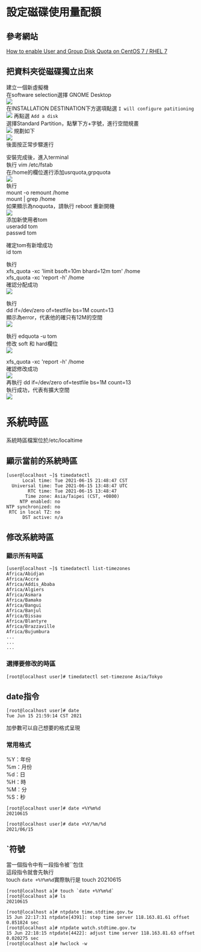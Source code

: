 # 設定磁碟使用量配額

## 參考網站
[How to enable User and Group Disk Quota on CentOS 7 / RHEL 7](https://www.linuxtechi.com/enable-user-group-disk-quota-on-centos-7-rhel-7/)
## 把資料夾從磁碟獨立出來
建立一個新虛擬機  
在software selection選擇 GNOME Desktop  
<image src="../pic/空間分配3.png">  
在INSTALLATION DESTINATION下方選項點選 `I will configure patitioning`  
<image src="../pic/空間分配4.png">
再點選 `Add a disk`  
選擇Standard Partition，點擊下方+字號，進行空間規畫    
<image src="../pic/空間分配5.png">
規劃如下  
<image src="../pic/空間分配7.png">  
後面按正常步驟進行  

安裝完成後，進入terminal  
執行 vim /etc/fstab    
在/home的欄位進行添加usrquota,grpquota  
<image src="../pic/空間分配8.png">  
執行  
mount -o remount /home  
mount | grep /home  
如果顯示為noquota，請執行 reboot 重新開機  
<image src="../pic/空間分配9.png">  
添加新使用者tom  
useradd tom  
passwd tom  
  
確定tom有新增成功  
id tom  

執行  
xfs_quota -xc 'limit bsoft=10m bhard=12m tom' /home  
xfs_quota -xc 'report -h' /home  
確認分配成功  
<image src="../pic/空間分配10.png">  
  
執行  
dd if=/dev/zero of=testfile bs=1M count=13  
顯示為error，代表他的確只有12M的空間  
<image src="../pic/空間分配11.png">  
  
執行 edquota -u tom  
修改 soft 和 hard欄位  
<image src="../pic/空間分配12.png">  
  
xfs_quota -xc 'report -h' /home  
確認修改成功  
<image src="../pic/空間分配13.png">  
再執行
dd if=/dev/zero of=testfile bs=1M count=13  
執行成功，代表有擴大空間  
<image src="../pic/空間分配14.png">  
# 系統時區
系統時區檔案位於/etc/localtime  

## 顯示當前的系統時區
```
[user@localhost ~]$ timedatectl
      Local time: Tue 2021-06-15 21:48:47 CST
  Universal time: Tue 2021-06-15 13:48:47 UTC
        RTC time: Tue 2021-06-15 13:48:47
       Time zone: Asia/Taipei (CST, +0800)
     NTP enabled: no
NTP synchronized: no
 RTC in local TZ: no
      DST active: n/a

```

## 修改系統時區

### 顯示所有時區
```
[user@localhost ~]$ timedatectl list-timezones
Africa/Abidjan
Africa/Accra
Africa/Addis_Ababa
Africa/Algiers
Africa/Asmara
Africa/Bamako
Africa/Bangui
Africa/Banjul
Africa/Bissau
Africa/Blantyre
Africa/Brazzaville
Africa/Bujumbura
...
...
... 
```
### 選擇要修改的時區
```
[root@localhost user]# timedatectl set-timezone Asia/Tokyo
```

## date指令
```
[root@localhost user]# date
Tue Jun 15 21:59:14 CST 2021
```
加參數可以自己想要的格式呈現
### 常用格式
%Y：年份  
%m：月份  
%d：日  
%H：時  
%M：分  
%S：秒  
```
[root@localhost user]# date +%Y%m%d
20210615
```
```
[root@localhost user]# date +%Y/%m/%d
2021/06/15
```

## `符號
當一個指令中有一段指令被``包住  
這段指令就會先執行  
touch `date +%Y%m%d`實際執行是 touch 20210615  
```
[root@localhost a]# touch `date +%Y%m%d`
[root@localhost a]# ls
20210615
```

```
[root@localhost a]# ntpdate time.stdtime.gov.tw
15 Jun 22:17:31 ntpdate[4391]: step time server 118.163.81.61 offset 0.851824 sec
[root@localhost a]# ntpdate watch.stdtime.gov.tw
15 Jun 22:18:15 ntpdate[4422]: adjust time server 118.163.81.63 offset 0.020275 sec
[root@localhost a]# hwclock -w
```
